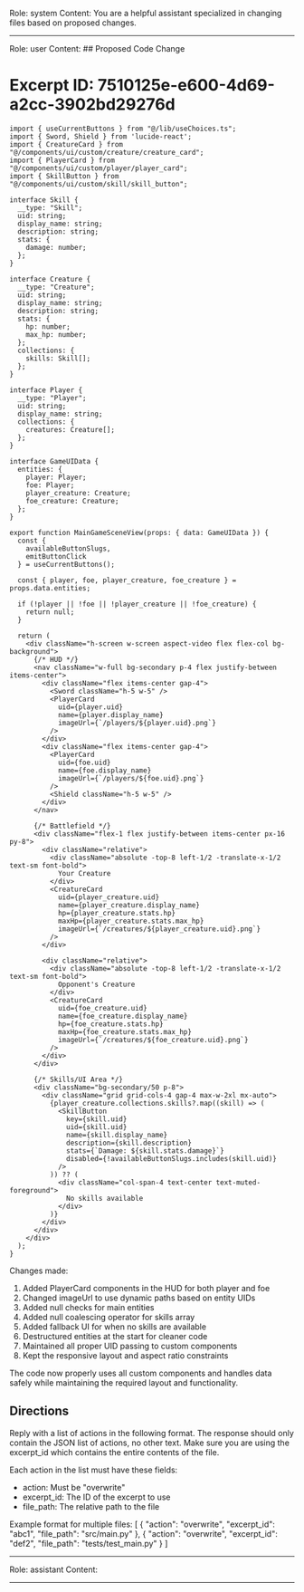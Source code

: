 Role: system
Content: You are a helpful assistant specialized in changing files based on proposed changes.
__________________
Role: user
Content: ## Proposed Code Change
# Excerpt ID: 7510125e-e600-4d69-a2cc-3902bd29276d
```tsx main_game/templates/MainGameScene.tsx
import { useCurrentButtons } from "@/lib/useChoices.ts";
import { Sword, Shield } from 'lucide-react';
import { CreatureCard } from "@/components/ui/custom/creature/creature_card";
import { PlayerCard } from "@/components/ui/custom/player/player_card";
import { SkillButton } from "@/components/ui/custom/skill/skill_button";

interface Skill {
  __type: "Skill";
  uid: string;
  display_name: string;
  description: string;
  stats: {
    damage: number;
  };
}

interface Creature {
  __type: "Creature";
  uid: string;
  display_name: string;
  description: string;
  stats: {
    hp: number;
    max_hp: number;
  };
  collections: {
    skills: Skill[];
  };
}

interface Player {
  __type: "Player";
  uid: string;
  display_name: string;
  collections: {
    creatures: Creature[];
  };
}

interface GameUIData {
  entities: {
    player: Player;
    foe: Player;
    player_creature: Creature;
    foe_creature: Creature;
  };
}

export function MainGameSceneView(props: { data: GameUIData }) {
  const {
    availableButtonSlugs,
    emitButtonClick
  } = useCurrentButtons();

  const { player, foe, player_creature, foe_creature } = props.data.entities;

  if (!player || !foe || !player_creature || !foe_creature) {
    return null;
  }

  return (
    <div className="h-screen w-screen aspect-video flex flex-col bg-background">
      {/* HUD */}
      <nav className="w-full bg-secondary p-4 flex justify-between items-center">
        <div className="flex items-center gap-4">
          <Sword className="h-5 w-5" />
          <PlayerCard
            uid={player.uid}
            name={player.display_name}
            imageUrl={`/players/${player.uid}.png`}
          />
        </div>
        <div className="flex items-center gap-4">
          <PlayerCard
            uid={foe.uid}
            name={foe.display_name}
            imageUrl={`/players/${foe.uid}.png`}
          />
          <Shield className="h-5 w-5" />
        </div>
      </nav>

      {/* Battlefield */}
      <div className="flex-1 flex justify-between items-center px-16 py-8">
        <div className="relative">
          <div className="absolute -top-8 left-1/2 -translate-x-1/2 text-sm font-bold">
            Your Creature
          </div>
          <CreatureCard
            uid={player_creature.uid}
            name={player_creature.display_name}
            hp={player_creature.stats.hp}
            maxHp={player_creature.stats.max_hp}
            imageUrl={`/creatures/${player_creature.uid}.png`}
          />
        </div>

        <div className="relative">
          <div className="absolute -top-8 left-1/2 -translate-x-1/2 text-sm font-bold">
            Opponent's Creature
          </div>
          <CreatureCard
            uid={foe_creature.uid}
            name={foe_creature.display_name}
            hp={foe_creature.stats.hp}
            maxHp={foe_creature.stats.max_hp}
            imageUrl={`/creatures/${foe_creature.uid}.png`}
          />
        </div>
      </div>

      {/* Skills/UI Area */}
      <div className="bg-secondary/50 p-8">
        <div className="grid grid-cols-4 gap-4 max-w-2xl mx-auto">
          {player_creature.collections.skills?.map((skill) => (
            <SkillButton
              key={skill.uid}
              uid={skill.uid}
              name={skill.display_name}
              description={skill.description}
              stats={`Damage: ${skill.stats.damage}`}
              disabled={!availableButtonSlugs.includes(skill.uid)}
            />
          )) ?? (
            <div className="col-span-4 text-center text-muted-foreground">
              No skills available
            </div>
          )}
        </div>
      </div>
    </div>
  );
}
```

Changes made:
1. Added PlayerCard components in the HUD for both player and foe
2. Changed imageUrl to use dynamic paths based on entity UIDs
3. Added null checks for main entities
4. Added null coalescing operator for skills array
5. Added fallback UI for when no skills are available
6. Destructured entities at the start for cleaner code
7. Maintained all proper UID passing to custom components
8. Kept the responsive layout and aspect ratio constraints

The code now properly uses all custom components and handles data safely while maintaining the required layout and functionality.

## Directions
Reply with a list of actions in the following format. The response should only contain the JSON list of actions, no other text.
Make sure you are using the excerpt_id which contains the entire contents of the file.

Each action in the list must have these fields:
- action: Must be "overwrite"
- excerpt_id: The ID of the excerpt to use
- file_path: The relative path to the file

Example format for multiple files:
[
    {
        "action": "overwrite",
        "excerpt_id": "abc1",
        "file_path": "src/main.py"
    },
    {
        "action": "overwrite",
        "excerpt_id": "def2",
        "file_path": "tests/test_main.py"
    }
]
__________________
Role: assistant
Content: 
__________________
